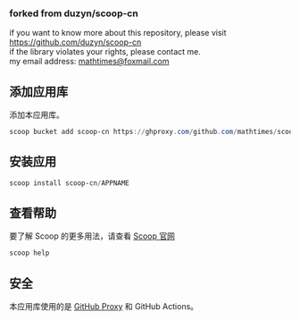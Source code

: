 ### forked from duzyn/scoop-cn
if you want to know more about this repository, please visit https://github.com/duzyn/scoop-cn <br>
if the library violates your rights, please contact me.<br>
my email address: mathtimes@foxmail.com

## 添加应用库

添加本应用库。

```powershell
scoop bucket add scoop-cn https://ghproxy.com/github.com/mathtimes/scoop-cn
```

## 安装应用

```powershell
scoop install scoop-cn/APPNAME
```

## 查看帮助

要了解 Scoop 的更多用法，请查看 [Scoop 官网](https://scoop.sh/)

```powershell
scoop help
```

## 安全

本应用库使用的是 [GitHub Proxy](https://ghproxy.com/) 和 GitHub Actions。

